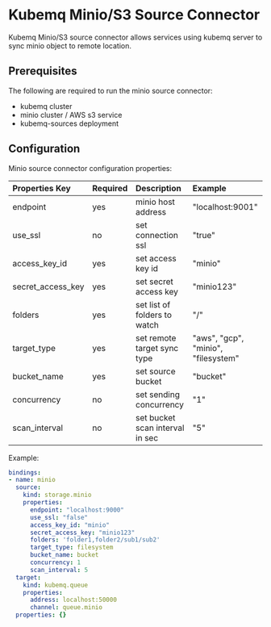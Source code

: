 # Kubemq Minio/S3 Source Connector

Kubemq Minio/S3 source connector allows services using kubemq server to sync minio object to remote location.

## Prerequisites
The following are required to run the minio source connector:

- kubemq cluster
- minio cluster / AWS s3 service
- kubemq-sources deployment

## Configuration

Minio source connector configuration properties:

| Properties Key    | Required | Description                     | Example                             |
|:------------------|:---------|:--------------------------------|:------------------------------------|
| endpoint          | yes      | minio host address              | "localhost:9001"                    |
| use_ssl           | no       | set connection ssl              | "true"                              |
| access_key_id     | yes      | set access key id               | "minio"                             |
| secret_access_key | yes      | set secret access key           | "minio123"                          |
| folders           | yes      | set list of folders to watch    | "/"          |
| target_type       | yes      | set remote target sync type     | "aws", "gcp", "minio", "filesystem" |
| bucket_name       | yes      | set source bucket               | "bucket"                            |
| concurrency       | no       | set sending concurrency         | "1"                                 |
| scan_interval     | no       | set bucket scan interval in sec | "5"                                 |


Example:

```yaml
bindings:
- name: minio
  source:
    kind: storage.minio
    properties:
      endpoint: "localhost:9000"
      use_ssl: "false"
      access_key_id: "minio"
      secret_access_key: "minio123"
      folders: 'folder1,folder2/sub1/sub2'
      target_type: filesystem
      bucket_name: bucket
      concurrency: 1
      scan_interval: 5
  target:
    kind: kubemq.queue
    properties:
      address: localhost:50000
      channel: queue.minio
  properties: {}
```
